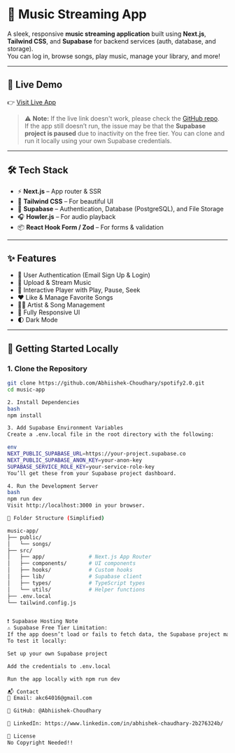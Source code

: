 # 🎵 Music Streaming App

A sleek, responsive **music streaming application** built using **Next.js**, **Tailwind CSS**, and **Supabase** for backend services (auth, database, and storage).  
You can log in, browse songs, play music, manage your library, and more!

---

## 🔗 Live Demo

👉 [Visit Live App](https://spotify2-0-opal.vercel.app/)

> ⚠️ **Note:** If the live link doesn't work, please check the [GitHub repo](https://github.com/Abhiishek-Choudhary/spotify2.0).  
> If the app still doesn’t run, the issue may be that the **Supabase project is paused** due to inactivity on the free tier. You can clone and run it locally using your own Supabase credentials.

---

## 🛠️ Tech Stack

- ⚡ **Next.js** – App router & SSR
- 💨 **Tailwind CSS** – For beautiful UI
- 🔐 **Supabase** – Authentication, Database (PostgreSQL), and File Storage
- 🎧 **Howler.js** – For audio playback
- 📦 **React Hook Form / Zod** – For forms & validation

---

## ✨ Features

- 🔐 User Authentication (Email Sign Up & Login)
- 📁 Upload & Stream Music
- 🎵 Interactive Player with Play, Pause, Seek
- ❤️ Like & Manage Favorite Songs
- 🧑‍🎤 Artist & Song Management 
- 📱 Fully Responsive UI
- 🌓 Dark Mode 

---

## 🚀 Getting Started Locally

### 1. Clone the Repository
```bash
git clone https://github.com/Abhiishek-Choudhary/spotify2.0.git
cd music-app

2. Install Dependencies
bash
npm install

3. Add Supabase Environment Variables
Create a .env.local file in the root directory with the following:

env
NEXT_PUBLIC_SUPABASE_URL=https://your-project.supabase.co
NEXT_PUBLIC_SUPABASE_ANON_KEY=your-anon-key
SUPABASE_SERVICE_ROLE_KEY=your-service-role-key
You’ll get these from your Supabase project dashboard.

4. Run the Development Server
bash
npm run dev
Visit http://localhost:3000 in your browser.

📁 Folder Structure (Simplified)

music-app/
├── public/
│   └── songs/
├── src/
│   ├── app/              # Next.js App Router
│   ├── components/       # UI components
│   ├── hooks/            # Custom hooks
│   ├── lib/              # Supabase client
│   ├── types/            # TypeScript types
│   └── utils/            # Helper functions
├── .env.local
└── tailwind.config.js


❗ Supabase Hosting Note
⚠️ Supabase Free Tier Limitation:
If the app doesn’t load or fails to fetch data, the Supabase project may be paused (common with free-tier plans).
To test it locally:

Set up your own Supabase project

Add the credentials to .env.local

Run the app locally with npm run dev

📬 Contact
📧 Email: akc64016@gmail.com

🐙 GitHub: @Abhiishek-Choudhary

🔗 LinkedIn: https://www.linkedin.com/in/abhishek-chaudhary-2b276324b/

📄 License
No Copyright Needed!!



